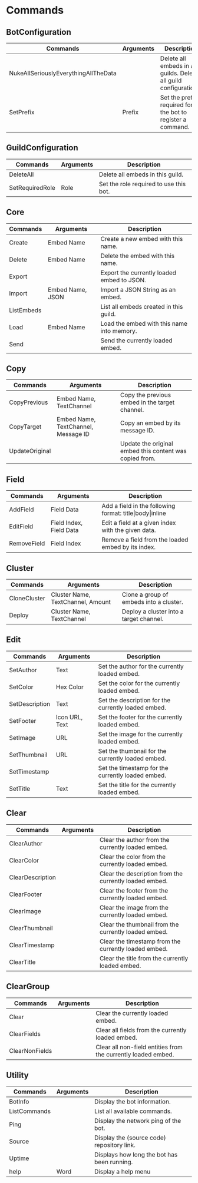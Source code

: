 # Commands

## BotConfiguration
| Commands                             | Arguments | Description                                                       |
| ------------------------------------ | --------- | ----------------------------------------------------------------- |
| NukeAllSeriouslyEverythingAllTheData | <none>    | Delete all embeds in all guilds. Delete all guild configurations. |
| SetPrefix                            | Prefix    | Set the prefix required for the bot to register a command.        |

## GuildConfiguration
| Commands        | Arguments | Description                            |
| --------------- | --------- | -------------------------------------- |
| DeleteAll       | <none>    | Delete all embeds in this guild.       |
| SetRequiredRole | Role      | Set the role required to use this bot. |

## Core
| Commands   | Arguments        | Description                                |
| ---------- | ---------------- | ------------------------------------------ |
| Create     | Embed Name       | Create a new embed with this name.         |
| Delete     | Embed Name       | Delete the embed with this name.           |
| Export     | <none>           | Export the currently loaded embed to JSON. |
| Import     | Embed Name, JSON | Import a JSON String as an embed.          |
| ListEmbeds | <none>           | List all embeds created in this guild.     |
| Load       | Embed Name       | Load the embed with this name into memory. |
| Send       | <none>           | Send the currently loaded embed.           |

## Copy
| Commands       | Arguments                           | Description                                             |
| -------------- | ----------------------------------- | ------------------------------------------------------- |
| CopyPrevious   | Embed Name, TextChannel             | Copy the previous embed in the target channel.          |
| CopyTarget     | Embed Name, TextChannel, Message ID | Copy an embed by its message ID.                        |
| UpdateOriginal | <none>                              | Update the original embed this content was copied from. |

## Field
| Commands    | Arguments               | Description                                            |
| ----------- | ----------------------- | ------------------------------------------------------ |
| AddField    | Field Data              | Add a field in the following format: title\|body\|inline |
| EditField   | Field Index, Field Data | Edit a field at a given index with the given data.     |
| RemoveField | Field Index             | Remove a field from the loaded embed by its index.     |

## Cluster
| Commands     | Arguments                         | Description                             |
| ------------ | --------------------------------- | --------------------------------------- |
| CloneCluster | Cluster Name, TextChannel, Amount | Clone a group of embeds into a cluster. |
| Deploy       | Cluster Name, TextChannel         | Deploy a cluster into a target channel. |

## Edit
| Commands       | Arguments      | Description                                         |
| -------------- | -------------- | --------------------------------------------------- |
| SetAuthor      | Text           | Set the author for the currently loaded embed.      |
| SetColor       | Hex Color      | Set the color for the currently loaded embed.       |
| SetDescription | Text           | Set the description for the currently loaded embed. |
| SetFooter      | Icon URL, Text | Set the footer for the currently loaded embed.      |
| SetImage       | URL            | Set the image for the currently loaded embed.       |
| SetThumbnail   | URL            | Set the thumbnail for the currently loaded embed.   |
| SetTimestamp   | <none>         | Set the timestamp for the currently loaded embed.   |
| SetTitle       | Text           | Set the title for the currently loaded embed.       |

## Clear
| Commands         | Arguments | Description                                            |
| ---------------- | --------- | ------------------------------------------------------ |
| ClearAuthor      | <none>    | Clear the author from the currently loaded embed.      |
| ClearColor       | <none>    | Clear the color from the currently loaded embed.       |
| ClearDescription | <none>    | Clear the description from the currently loaded embed. |
| ClearFooter      | <none>    | Clear the footer from the currently loaded embed.      |
| ClearImage       | <none>    | Clear the image from the currently loaded embed.       |
| ClearThumbnail   | <none>    | Clear the thumbnail from the currently loaded embed.   |
| ClearTimestamp   | <none>    | Clear the timestamp from the currently loaded embed.   |
| ClearTitle       | <none>    | Clear the title from the currently loaded embed.       |

## ClearGroup
| Commands       | Arguments | Description                                                   |
| -------------- | --------- | ------------------------------------------------------------- |
| Clear          | <none>    | Clear the currently loaded embed.                             |
| ClearFields    | <none>    | Clear all fields from the currently loaded embed.             |
| ClearNonFields | <none>    | Clear all non-field entities from the currently loaded embed. |

## Utility
| Commands     | Arguments | Description                                 |
| ------------ | --------- | ------------------------------------------- |
| BotInfo      | <none>    | Display the bot information.                |
| ListCommands | <none>    | List all available commands.                |
| Ping         | <none>    | Display the network ping of the bot.        |
| Source       | <none>    | Display the (source code) repository link.  |
| Uptime       | <none>    | Displays how long the bot has been running. |
| help         | Word      | Display a help menu                         |
